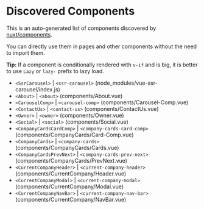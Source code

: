 # Discovered Components

This is an auto-generated list of components discovered by [nuxt/components](https://github.com/nuxt/components).

You can directly use them in pages and other components without the need to import them.

**Tip:** If a component is conditionally rendered with `v-if` and is big, it is better to use `Lazy` or `lazy-` prefix to lazy load.

- `<SsrCarousel>` | `<ssr-carousel>` (node_modules/vue-ssr-carousel/index.js)
- `<About>` | `<about>` (components/About.vue)
- `<CarouselComp>` | `<carousel-comp>` (components/Carousel-Comp.vue)
- `<ContactUs>` | `<contact-us>` (components/ContactUs.vue)
- `<Owner>` | `<owner>` (components/Owner.vue)
- `<Social>` | `<social>` (components/Social.vue)
- `<CompanyCardsCardComp>` | `<company-cards-card-comp>` (components/CompanyCards/Card-Comp.vue)
- `<CompanyCards>` | `<company-cards>` (components/CompanyCards/Cards.vue)
- `<CompanyCardsPrevNext>` | `<company-cards-prev-next>` (components/CompanyCards/PrevNext.vue)
- `<CurrentCompanyHeader>` | `<current-company-header>` (components/CurrentCompany/Header.vue)
- `<CurrentCompanyModal>` | `<current-company-modal>` (components/CurrentCompany/Modal.vue)
- `<CurrentCompanyNavBar>` | `<current-company-nav-bar>` (components/CurrentCompany/NavBar.vue)
